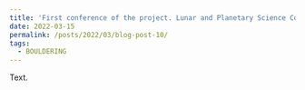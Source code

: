 ```yaml
---
title: 'First conference of the project. Lunar and Planetary Science Conference.'
date: 2022-03-15
permalink: /posts/2022/03/blog-post-10/
tags:
  - BOULDERING
---
```


Text.
